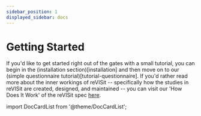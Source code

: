 ```yaml
---
sidebar_position: 1
displayed_sidebar: docs
---
```


# Getting Started

If you'd like to get started right out of the gates with a small tutorial, you can begin in the (installation section)[installation] and then move on to our (simple questionnaire tutorial)[tutorial-questionnaire]. If you'd rather read more about the inner workings of reVISit -- specifically how the studies in reVISit are created, designed, and maintained -- you can visit our 'How Does It Work' of the reVISit spec [here](how-does-it-work).

import DocCardList from '@theme/DocCardList';

<DocCardList />

